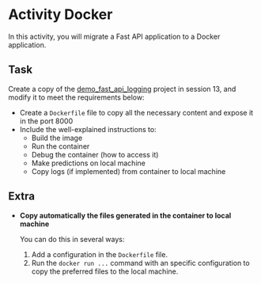 
# Activity Docker

In this activity, you will migrate a Fast API application to a Docker application.

## Task

Create a copy of the [demo_fast_api_logging](../../session-13/demo_fast_api_logging) project in session 13, and modify it to meet the requirements below:

* Create a `Dockerfile` file to copy all the necessary content and expose it in the port 8000
* Include the well-explained instructions to:
  * Build the image
  * Run the container
  * Debug the container (how to access it)
  * Make predictions on local machine
  * Copy logs (if implemented) from container to local machine

## Extra

* **Copy automatically the files generated in the container to local machine**  

    You can do this in several ways:

    1. Add a configuration in the `Dockerfile` file.
    2. Run the `docker run ...` command with an specific configuration to copy the preferred files to the local machine.
